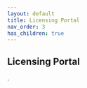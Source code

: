```yaml
---
layout: default
title: Licensing Portal
nav_order: 3
has_children: true
---
```


## Licensing Portal

.
